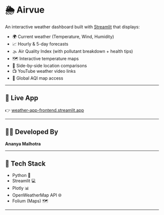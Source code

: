 # 🌦️ Airvue

An interactive weather dashboard built with [Streamlit](https://streamlit.io/) that displays:

- 🌍 Current weather (Temperature, Wind, Humidity)
- 📈 Hourly & 5-day forecasts
- 🌫️ Air Quality Index (with pollutant breakdown + health tips)
- 🗺️ Interactive temperature maps
- 🔁 Side-by-side location comparisons
- 📺 YouTube weather video links
- 🔗 Global AQI map access

---

## 🚀 Live App

👉 [weather-app-frontend.streamlit.app](https://weather-app-frontend.streamlit.app)

---

## 🧑‍💻 Developed By

**Ananya Malhotra**  

---

## 🧰 Tech Stack

- Python 🐍  
- Streamlit 💻  
- Plotly 📊  
- OpenWeatherMap API 🌐  
- Folium (Maps) 🗺️  

---


